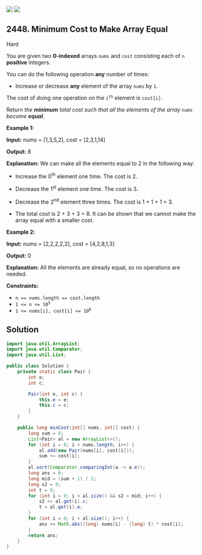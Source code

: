 [![](https://img.shields.io/github/stars/javadev/LeetCode-in-Java?label=Stars&style=flat-square)](https://github.com/javadev/LeetCode-in-Java)
[![](https://img.shields.io/github/forks/javadev/LeetCode-in-Java?label=Fork%20me%20on%20GitHub%20&style=flat-square)](https://github.com/javadev/LeetCode-in-Java/fork)

## 2448\. Minimum Cost to Make Array Equal

Hard

You are given two **0-indexed** arrays `nums` and `cost` consisting each of `n` **positive** integers.

You can do the following operation **any** number of times:

*   Increase or decrease **any** element of the array `nums` by `1`.

The cost of doing one operation on the <code>i<sup>th</sup></code> element is `cost[i]`.

Return _the **minimum** total cost such that all the elements of the array_ `nums` _become **equal**_.

**Example 1:**

**Input:** nums = [1,3,5,2], cost = [2,3,1,14]

**Output:** 8

**Explanation:** We can make all the elements equal to 2 in the following way:

- Increase the 0<sup>th</sup> element one time. The cost is 2. 

- Decrease the 1<sup>st</sup> element one time. The cost is 3. 

- Decrease the 2<sup>nd</sup> element three times. The cost is 1 + 1 + 1 = 3. 

- The total cost is 2 + 3 + 3 = 8. It can be shown that we cannot make the array equal with a smaller cost.

**Example 2:**

**Input:** nums = [2,2,2,2,2], cost = [4,2,8,1,3]

**Output:** 0

**Explanation:** All the elements are already equal, so no operations are needed.

**Constraints:**

*   `n == nums.length == cost.length`
*   <code>1 <= n <= 10<sup>5</sup></code>
*   <code>1 <= nums[i], cost[i] <= 10<sup>6</sup></code>

## Solution

```java
import java.util.ArrayList;
import java.util.Comparator;
import java.util.List;

public class Solution {
    private static class Pair {
        int e;
        int c;

        Pair(int e, int c) {
            this.e = e;
            this.c = c;
        }
    }

    public long minCost(int[] nums, int[] cost) {
        long sum = 0;
        List<Pair> al = new ArrayList<>();
        for (int i = 0; i < nums.length; i++) {
            al.add(new Pair(nums[i], cost[i]));
            sum += cost[i];
        }
        al.sort(Comparator.comparingInt(a -> a.e));
        long ans = 0;
        long mid = (sum + 1) / 2;
        long s2 = 0;
        int t = 0;
        for (int i = 0; i < al.size() && s2 < mid; i++) {
            s2 += al.get(i).c;
            t = al.get(i).e;
        }
        for (int i = 0; i < al.size(); i++) {
            ans += Math.abs((long) nums[i] - (long) t) * cost[i];
        }
        return ans;
    }
}
```